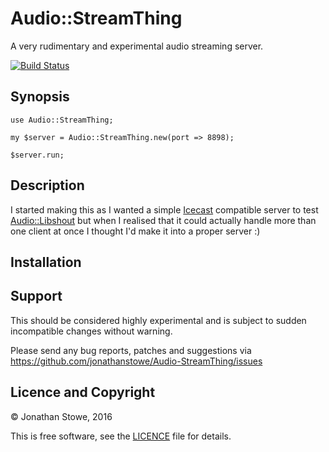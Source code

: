 # Audio::StreamThing

A very rudimentary and experimental audio streaming server.

[![Build Status](https://travis-ci.org/jonathanstowe/Audio-StreamThing.svg?branch=master)](https://travis-ci.org/jonathanstowe/Audio-StreamThing)

## Synopsis

```perl6
use Audio::StreamThing;

my $server = Audio::StreamThing.new(port => 8898);

$server.run;
```

## Description

I started making this as I wanted a simple
[Icecast](http://icecast.org/) compatible server to test
[Audio::Libshout](https://github.com/jonathanstowe/Audio-Libshout) but
when I realised that it could actually handle more than one client at
once I thought I'd make it into a proper server :)

## Installation



## Support

This should be considered highly experimental and is subject to sudden
incompatible changes without warning.

Please send any bug reports, patches and suggestions via
https://github.com/jonathanstowe/Audio-StreamThing/issues

## Licence and Copyright

© Jonathan Stowe, 2016

This is free software, see the [LICENCE](LICENCE) file for details.


